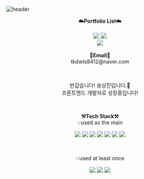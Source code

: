 ![header](https://capsule-render.vercel.app/api?type=waving&color=auto&height=270&section=header&text=welcome!&fontSize=90&animation=fadeIn&fontAlignY=38&desc=DevSJin's%20GitHub%20Profile&descAlignY=52&descAlign=60&fontColor=ffff)
<br>

<p align="center">
    <Strong>☁️Portfolio List☁️</Strong><br><br>
    <a href="https://devsjin.github.io/" target="_blank"><img src="https://img.shields.io/badge/GitHub Blog-222222?style=flat-square&logo=GitHub Blog&logoColor=white"/></a>
    <a href="https://www.notion.so/9666c4e5ea5b4d7d9554c8c081399cc4" target="_blank"><img src="https://img.shields.io/badge/Notion-000000?style=flat-square&logo=Notion&logoColor=white"/></a>
    <br>
   <a href="https://hits.seeyoufarm.com"><img src="https://hits.seeyoufarm.com/api/count/incr/badge.svg?url=https%3A%2F%2Fgithub.com%2FDevSJin&count_bg=%2379C83D&title_bg=%23555555&icon=&icon_color=%23E7E7E7&title=hits&edge_flat=false"/></a>
<br><br>
<Strong>📧Email📧</Strong><br>tkdwls8412@naver.com<br>

</p>

<br>

<p align="center">
반갑습니다! 송상진입니다.👐<br>
프론트엔드 개발자로 성장중입니다!<br>
</p>

<br>

<p align="center">
    <Strong>⚒️Tech Stack⚒️</Strong><br>
    💡used as the main
</p>

<p align="center" display="inline-block">
  <img src="https://img.shields.io/badge/React-61DAFB?style=for-the-badge&logo=React&logoColor=black">
  <img src="https://img.shields.io/badge/React Query-FF4154?style=for-the-badge&logo=React Query&logoColor=white">
  <img src="https://img.shields.io/badge/Redux-764ABC?style=for-the-badge&logo=Redux&logoColor=white">
  <img src="https://img.shields.io/badge/javascript-F7DF1E?style=for-the-badge&logo=javascript&logoColor=white">
  <img src="https://img.shields.io/badge/typescript-3178C6?style=for-the-badge&logo=typescript&logoColor=white">
  <img src="https://img.shields.io/badge/css-1572B6?style=for-the-badge&logo=css3&logoColor=white">
  <img src="https://img.shields.io/badge/html-E34F26?style=for-the-badge&logo=html5&logoColor=white">
</p><br>

<p align="center">
    💡used at least once
</p>

<p align="center" display="inline-block">
 <img src="https://img.shields.io/badge/Python-3776AB?style=for-the-badge&logo=Python&logoColor=white">
   <img src="https://img.shields.io/badge/Django-092E20?style=for-the-badge&logo=Django&logoColor=white">
   <img src="https://img.shields.io/badge/React Native-61DAFB?style=for-the-badge&logo=React&logoColor=white">
</p>
